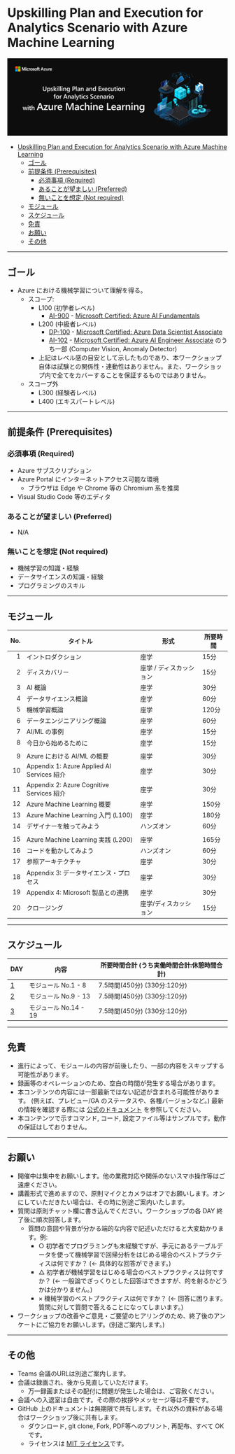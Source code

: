 # Upskilling Plan and Execution for Analytics Scenario with Azure Machine Learning

![Upskilling Plan and Execution for Analytics Scenario with Azure Machine Learning](./assets/images/Upskilling-Plan-and-Execution-for-Analytics-Scenario-with-Azure-Machine-Learning.png)

- [Upskilling Plan and Execution for Analytics Scenario with Azure Machine Learning](#upskilling-plan-and-execution-for-analytics-scenario-with-azure-machine-learning)
  - [ゴール](#ゴール)
  - [前提条件 (Prerequisites)](#前提条件-prerequisites)
    - [必須事項 (Required)](#必須事項-required)
    - [あることが望ましい (Preferred)](#あることが望ましい-preferred)
    - [無いことを想定 (Not required)](#無いことを想定-not-required)
  - [モジュール](#モジュール)
  - [スケジュール](#スケジュール)
  - [免責](#免責)
  - [お願い](#お願い)
  - [その他](#その他)


---


## ゴール

* Azure における機械学習について理解を得る。
    - スコープ:
        - L100 (初学者レベル)
            - [AI-900](https://learn.microsoft.com/ja-jp/certifications/exams/ai-900) - [Microsoft Certified: Azure AI Fundamentals](https://learn.microsoft.com/ja-jp/certifications/azure-ai-fundamentals/)
        - L200 (中級者レベル)
            - [DP-100](https://learn.microsoft.com/ja-jp/certifications/exams/dp-100) - [Microsoft Certified: Azure Data Scientist Associate](https://learn.microsoft.com/ja-jp/certifications/azure-data-scientist/)
            - [AI-102](https://learn.microsoft.com/ja-jp/certifications/exams/ai-102) - [Microsoft Certified: Azure AI Engineer Associate](https://learn.microsoft.com/ja-jp/certifications/azure-ai-engineer/) のうち一部 (Computer Vision, Anomaly Detector)
        - 上記はレベル感の目安として示したものであり、本ワークショップ自体は試験との関係性・連動性はありません。また、ワークショップ内で全てをカバーすることを保証するものではありません。
    - スコープ外
        - L300 (経験者レベル)
        - L400 (エキスパートレベル)


---


## 前提条件 (Prerequisites)

### 必須事項 (Required)

* Azure サブスクリプション
* Azure Portal にインターネットアクセス可能な環境
    - ブラウザは Edge や Chrome 等の Chromium 系を推奨
* Visual Studio Code 等のエディタ

### あることが望ましい (Preferred)

* N/A

### 無いことを想定 (Not required)

* 機械学習の知識・経験
* データサイエンスの知識・経験
* プログラミングのスキル


---


## モジュール

| No.  | タイトル | 形式 | 所要時間 |
| ----:| ---- | ---- | ---- |
| 1 | イントロダクション | 座学 | 15分 |
| 2 | ディスカバリー | 座学 / ディスカッション | 15分 |
| 3 | AI 概論 | 座学 | 30分 |
| 4 | データサイエンス概論 | 座学 | 60分 |
| 5 | 機械学習概論 | 座学 | 120分 |
| 6 | データエンジニアリング概論 | 座学 | 60分 |
| 7 | AI/ML の事例 | 座学 | 15分 |
| 8 | 今日から始めるために | 座学 | 15分 |
|||||
| 9 | Azure における AI/ML の概要 | 座学 | 30分 |
| 10 | Appendix 1: Azure Applied AI Services 紹介 | 座学 | 30分 |
| 11 | Appendix 2: Azure Cognitive Services 紹介 | 座学 | 30分 |
| 12 | Azure Machine Learning 概要 | 座学 | 150分 |
| 13 | Azure Machine Learning 入門 (L100) | 座学 | 180分 |
| 14 | デザイナーを触ってみよう | ハンズオン | 60分 |
|||||
| 15 | Azure Machine Learning 実践 (L200) | 座学 | 165分 |
| 16 | コードを動かしてみよう | ハンズオン | 60分 |
| 17 | 参照アーキテクチャ | 座学 | 30分 |
| 18 | Appendix 3: データサイエンス・プロセス | 座学 | 30分 |
| 19 | Appendix 4: Microsoft 製品との連携 | 座学 | 30分 |
| 20 | クロージング | 座学/ディスカッション | 15分 |


---


## スケジュール

| DAY  | 内容 | 所要時間合計 (うち実働時間合計:休憩時間合計) |
| ---- | ---- | ---- |
| [1](./doc/agenda/DAY1.md) | モジュール No.1 - 8 | 7.5時間(450分) (330分:120分) |
| [2](./doc/agenda/DAY2.md) | モジュール No.9 - 13 | 7.5時間(450分) (330分:120分) |
| [3](./doc/agenda/DAY3.md) | モジュール No.14 - 19 | 7.5時間(450分) (330分:120分) |


---


## 免責

* 進行によって、モジュールの内容が前後したり、一部の内容をスキップする可能性があります。
* 録画等のオペレーションのため、空白の時間が発生する場合があります。
* 本コンテンツの内容には一部最新ではない記述が含まれる可能性があります。 (例えば、プレビュー/GA のステータスや、各種バージョンなど。) 最新の情報を確認する際には [公式のドキュメント](https://learn.microsoft.com/ja-jp/docs/) を参照してください。
* 本コンテンツで示すコマンド, コード, 設定ファイル等はサンプルです。動作の保証はしておりません。


---


## お願い

* 開催中は集中をお願いします。他の業務対応や関係のないスマホ操作等はご遠慮ください。
* 講義形式で進めますので、原則マイクとカメラはオフでお願いします。オンにしていただきたい場合は、その時に別途ご案内いたします。
* 質問は原則チャット欄に書き込んでください。ワークショップの各 DAY 終了後に順次回答します。
  * 質問の意図や背景が分かる端的な内容で記述いただけると大変助かります。例:
    * ○ 初学者でプログラミングも未経験ですが、手元にあるテーブルデータを使って機械学習で回帰分析をはじめる場合のベストプラクティスは何ですか？ (← 具体的な回答ができます。)
    * △ 初学者が機械学習をはじめる場合のベストプラクティスは何ですか？ (← 一般論でざっくりとした回答はできますが、的を射るかどうかは分かりません。)
    * × 機械学習のベストプラクティスは何ですか？ (← 回答に困ります。質問に対して質問で答えることになってしまいます。)
* ワークショップの改善やご意見・ご要望のヒアリングのため、終了後のアンケートにご協力をお願いします。(別途ご案内します。)


---


## その他

* Teams 会議のURLは別途ご案内します。
* 会議は録画され、後から見直していただけます。
  * 万一録画またはその配付に問題が発生した場合は、ご容赦ください。
* 会議への入退室は自由です。その際の挨拶やメッセージ等は不要です。
* GitHub 上のドキュメントは無期限で共有します。それ以外の資料がある場合はワークショップ後に共有します。
  - ダウンロード, git clone, Fork, PDF等へのプリント, 再配布、すべて OK です。
  - ライセンスは [MIT ライセンス](https://ja.wikipedia.org/wiki/MIT_License)です。
